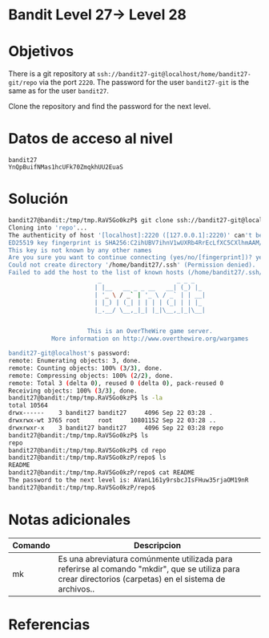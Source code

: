 # Bandit Level 27→ Level 28

# Objetivos
There is a git repository at `ssh://bandit27-git@localhost/home/bandit27-git/repo` via the port `2220`. The password for the user `bandit27-git` is the same as for the user `bandit27`.

Clone the repository and find the password for the next level.

# Datos de acceso al nivel
```bach
bandit27
YnQpBuifNMas1hcUFk70ZmqkhUU2EuaS
```
# Solución
```bash
bandit27@bandit:/tmp/tmp.RaV5Go0kzP$ git clone ssh://bandit27-git@localhost:2220/home/bandit27-git/repo
Cloning into 'repo'...
The authenticity of host '[localhost]:2220 ([127.0.0.1]:2220)' can't be established.
ED25519 key fingerprint is SHA256:C2ihUBV7ihnV1wUXRb4RrEcLfXC5CXlhmAAM/urerLY.
This key is not known by any other names
Are you sure you want to continue connecting (yes/no/[fingerprint])? yes
Could not create directory '/home/bandit27/.ssh' (Permission denied).
Failed to add the host to the list of known hosts (/home/bandit27/.ssh/known_hosts).
                         _                     _ _ _
                        | |__   __ _ _ __   __| (_) |_
                        | '_ \ / _` | '_ \ / _` | | __|
                        | |_) | (_| | | | | (_| | | |_
                        |_.__/ \__,_|_| |_|\__,_|_|\__|


                      This is an OverTheWire game server.
            More information on http://www.overthewire.org/wargames

bandit27-git@localhost's password:
remote: Enumerating objects: 3, done.
remote: Counting objects: 100% (3/3), done.
remote: Compressing objects: 100% (2/2), done.
remote: Total 3 (delta 0), reused 0 (delta 0), pack-reused 0
Receiving objects: 100% (3/3), done.
bandit27@bandit:/tmp/tmp.RaV5Go0kzP$ ls -la
total 10564
drwx------    3 bandit27 bandit27     4096 Sep 22 03:28 .
drwxrwx-wt 3765 root     root     10801152 Sep 22 03:28 ..
drwxrwxr-x    3 bandit27 bandit27     4096 Sep 22 03:28 repo
bandit27@bandit:/tmp/tmp.RaV5Go0kzP$ ls
repo
bandit27@bandit:/tmp/tmp.RaV5Go0kzP$ cd repo
bandit27@bandit:/tmp/tmp.RaV5Go0kzP/repo$ ls
README
bandit27@bandit:/tmp/tmp.RaV5Go0kzP/repo$ cat README
The password to the next level is: AVanL161y9rsbcJIsFHuw35rjaOM19nR
bandit27@bandit:/tmp/tmp.RaV5Go0kzP/repo$
```


# Notas adicionales
|Comando|Descripcion|
|---|---|
|mk |Es una abreviatura comúnmente utilizada para referirse al comando "mkdir", que se utiliza para crear directorios (carpetas) en el sistema de archivos..





# Referencias
